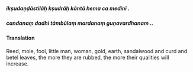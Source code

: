 ##### ikṣudaṇḍāstilāḥ kṣudrāḥ kāntā hema ca medinī .
##### candanaṃ dadhi tāmbūlaṃ mardanaṃ guṇavardhanam ..

#### Translation

Reed, mole, fool, little man, woman, gold, earth, sandalwood and curd and betel leaves, the more they are rubbed, the more their qualities will increase.